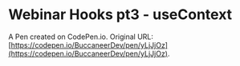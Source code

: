 # Webinar Hooks pt3 - useContext

A Pen created on CodePen.io. Original URL: [https://codepen.io/BuccaneerDev/pen/yLjJjOz](https://codepen.io/BuccaneerDev/pen/yLjJjOz).

